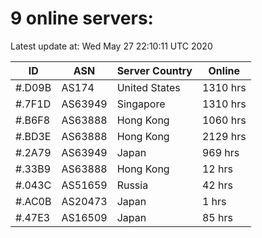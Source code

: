 # 9 online servers:

Latest update at: Wed May 27 22:10:11 UTC 2020

| ID | ASN | Server Country | Online |
| -- | --- | -------------- | ------ |
| #.D09B | AS174 | United States | 1310 hrs |
| #.7F1D | AS63949 | Singapore | 1310 hrs |
| #.B6F8 | AS63888 | Hong Kong | 1060 hrs |
| #.BD3E | AS63888 | Hong Kong | 2129 hrs |
| #.2A79 | AS63949 | Japan | 969 hrs |
| #.33B9 | AS63888 | Hong Kong | 12 hrs |
| #.043C | AS51659 | Russia | 42 hrs |
| #.AC0B | AS20473 | Japan | 1 hrs |
| #.47E3 | AS16509 | Japan | 85 hrs |

